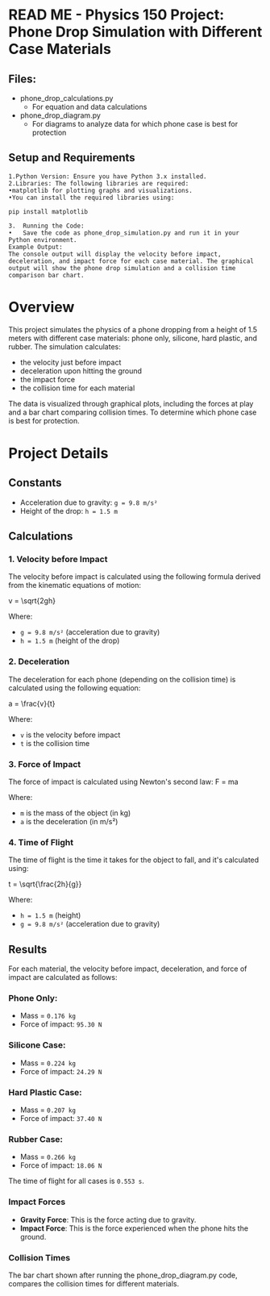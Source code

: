 # READ ME - Physics 150 Project: Phone Drop Simulation with Different Case Materials
## Files:
- phone_drop_calculations.py
  - For equation and data calculations
- phone_drop_diagram.py
  - For diagrams to analyze data for which phone case is best for protection

## Setup and Requirements
	1.Python Version: Ensure you have Python 3.x installed.
	2.Libraries: The following libraries are required:
	•matplotlib for plotting graphs and visualizations.
    •You can install the required libraries using:
`pip install matplotlib`

    3.	Running the Code:
	•	Save the code as phone_drop_simulation.py and run it in your Python environment.
    Example Output:
    The console output will display the velocity before impact, deceleration, and impact force for each case material. The graphical output will show the phone drop simulation and a collision time comparison bar chart.
   
# Overview
This project simulates the physics of a phone dropping from a height of 1.5 meters with different case materials: 
phone only, silicone, hard plastic, and rubber. 
The simulation calculates: 
- the velocity just before impact 
- deceleration upon hitting the ground
- the impact force 
- the collision time for each material

The data is visualized through graphical plots, including the forces at play and a bar chart comparing collision times.
To determine which phone case is best for protection.

# Project Details
## Constants

- Acceleration due to gravity: `g = 9.8 m/s²`
- Height of the drop: `h = 1.5 m`

## Calculations

### 1. **Velocity before Impact**
The velocity before impact is calculated using the following formula derived from the kinematic equations of motion:

v = \sqrt{2gh}

Where:
- `g = 9.8 m/s²` (acceleration due to gravity)
- `h = 1.5 m` (height of the drop)

### 2. **Deceleration**
The deceleration for each phone (depending on the collision time) is calculated using the following equation:

a = \frac{v}{t}

Where:
- `v` is the velocity before impact
- `t` is the collision time

### 3. **Force of Impact**
The force of impact is calculated using Newton's second law:
F = ma

Where:
- `m` is the mass of the object (in kg)
- `a` is the deceleration (in m/s²)

### 4. **Time of Flight**
The time of flight is the time it takes for the object to fall, and it's calculated using:

t = \sqrt{\frac{2h}{g}} 

Where:
- `h = 1.5 m` (height)
- `g = 9.8 m/s²` (acceleration due to gravity)

## Results

For each material, the velocity before impact, deceleration, and force of impact are calculated as follows:

### Phone Only:
- Mass = `0.176 kg`
- Force of impact: `95.30 N`

### Silicone Case:
- Mass = `0.224 kg`
- Force of impact: `24.29 N`

### Hard Plastic Case:
- Mass = `0.207 kg`
- Force of impact: `37.40 N`

### Rubber Case:
- Mass = `0.266 kg`
- Force of impact: `18.06 N`

The time of flight for all cases is `0.553 s`.

### Impact Forces

- **Gravity Force**: This is the force acting due to gravity.
- **Impact Force**: This is the force experienced when the phone hits the ground.

### Collision Times
The bar chart shown after running the phone_drop_diagram.py code, compares the collision times for different materials.
